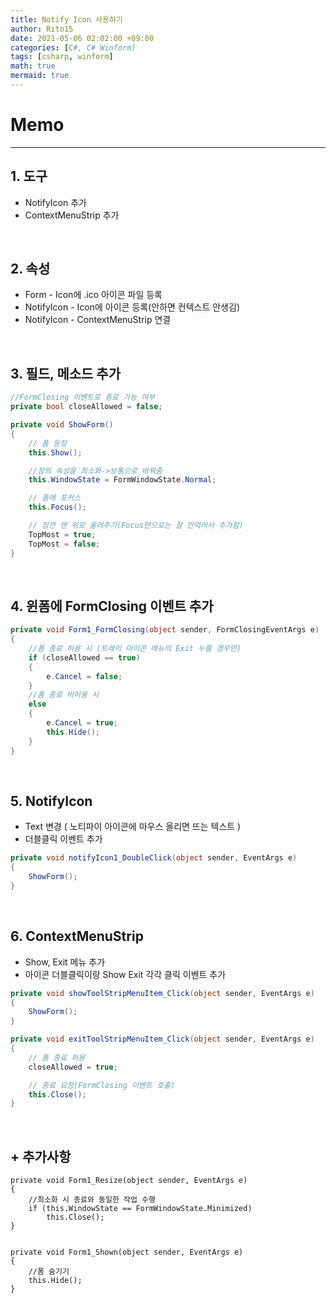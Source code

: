 ```yaml
---
title: Notify Icon 사용하기
author: Rito15
date: 2021-05-06 02:02:00 +09:00
categories: [C#, C# Winform]
tags: [csharp, winform]
math: true
mermaid: true
---
```


# Memo
---

## 1. 도구
 - NotifyIcon 추가
 - ContextMenuStrip 추가

<br>

## 2. 속성
 - Form - Icon에 .ico 아이콘 파일 등록
 - NotifyIcon - Icon에 아이콘 등록(안하면 컨텍스트 안생김)
 - NotifyIcon - ContextMenuStrip 연결

<br>

## 3. 필드, 메소드 추가

```cs
//FormClosing 이벤트로 종료 가능 여부
private bool closeAllowed = false;

private void ShowForm()
{
    // 폼 등장
    this.Show();

    //창의 속성을 최소화->보통으로 바꿔줌
    this.WindowState = FormWindowState.Normal;

    // 폼에 포커스
    this.Focus();

    // 잠깐 맨 위로 올려주기(Focus만으로는 잘 안먹어서 추가함)
    TopMost = true;
    TopMost = false;
}
```

<br>

## 4. 윈폼에 FormClosing 이벤트 추가

```cs
private void Form1_FormClosing(object sender, FormClosingEventArgs e)
{
    //폼 종료 허용 시 (트레이 아이콘 메뉴의 Exit 누를 경우만)
    if (closeAllowed == true)
    {
        e.Cancel = false;
    }
    //폼 종료 비허용 시
    else
    {
        e.Cancel = true;
        this.Hide();
    }
}
```

<br>

## 5. NotifyIcon
 - Text 변경 ( 노티파이 아이콘에 마우스 올리면 뜨는 텍스트 )
 - 더블클릭 이벤트 추가

```cs
private void notifyIcon1_DoubleClick(object sender, EventArgs e)
{
    ShowForm();
}
```

<br>

## 6. ContextMenuStrip
 - Show, Exit 메뉴 추가
 - 아이콘 더블클릭이랑 Show Exit 각각 클릭 이벤트 추가

```cs
private void showToolStripMenuItem_Click(object sender, EventArgs e)
{
    ShowForm();
}

private void exitToolStripMenuItem_Click(object sender, EventArgs e)
{
    // 폼 종료 허용
    closeAllowed = true;

    // 종료 요청(FormClosing 이벤트 호출)
    this.Close();
}
```


<br>

## + 추가사항

```
private void Form1_Resize(object sender, EventArgs e)
{
    //최소화 시 종료와 동일한 작업 수행
    if (this.WindowState == FormWindowState.Minimized)
        this.Close();
}


private void Form1_Shown(object sender, EventArgs e)
{
    //폼 숨기기
    this.Hide();
}
```



